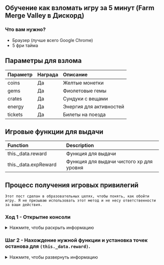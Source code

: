 ## Обучение как взломать игру за 5 минут (Farm Merge Valley в Дискорд)

### Что вам нужно?
- Браузер (лучше всего Google Chrome)
- 5 фри тайма


## Параметры для взлома

| Параметр  | Награда | Описание        |
|:----------|:--------|:----------------|
 coins | Да      | Желтые монетки |
| gems | Да      | Фиолетовые гемы |
| crates | Да      | Сундуки с вещами  |
| energy | Да      | Энергия для активностей |
| tickets | Да      | Билеты на поезда |

## Игровые функции для выдачи

| Function |    | Description                      |
| :-------- | :----- | :------------------------------- |
| this._data.reward      | | Функция для выдачи |
| this._data.expReward      | | Функция для выдачи чистого xp для уровня |
## Процесс получения игровых привилегий
```
Этот пост сделан в образовательных целях, чтобы понять, как обойти игру. Я не призываю использовать этот метод и не несу ответственности за ваши действия.
```

### Ход 1 - Открытие консоли
<details>
  <summary>Нажмите, чтобы раскрыть информацию</summary>

1) Заходим в любой голосовой канал и запускаем активность
2) Открываем консоль браузера (F12, Ctrl+Shift+I или Cmd+Opt+I)
3) Переходим на вкладку Source
4) Находим папку appid.discordsays.com и переходим в нее
![find](https://cdn.discordapp.com/attachments/1197967901039271966/1259889733279027210/telegram-cloud-photo-size-4-5791919010072348505-y.jpg?ex=668d5340&is=668c01c0&hm=d1266876e43e998fe38c5e5a8229fd280e5b3615910a231d7ff4edddd184d724&)

</details>


### Шаг 2 - Нахождение нужной функции и установка точек останова для `(this._data.reward)`.
<details>
  <summary>Нажмите, чтобы развернуть информацию</summary

1) Найдите файл `main.js` и откройте его

   ![find](https://cdn.discordapp.com/attachments/1197967901039271966/1259891038106161192/image.png?ex=668d5477&is=668c02f7&hm=866fcbd646844b26851081b8c15cf025c83d6b6c7f503709be00e30b68fc2b13)
2) Нажмите `Ctrl+F` и найдите `this._data.reward`

   ![find](https://cdn.discordapp.com/attachments/1197967901039271966/1259891836797980682/image.png?ex=668d5535&is=668c03b5&hm=772dd893f9aaeaa6e4403521a1aea4c22bf534ca33048901057dfd88bad3582c&)

3) Щелкните слева на серой линии, чтобы поставить точку останова

   ![find](https://cdn.discordapp.com/attachments/1252922369736179776/1259919838445572166/image.png?ex=668d6f49&is=668c1dc9&hm=baecef3c34ea71e33878d8165f9ae4852e97229387d317a6841c0cdd298feb63&)

### Ход 3 - Обход игры (this._data.reward)
<details>
  <summary>Нажмите, чтобы раскрыть информацию</summary>

1) Ищем на карте любой из ресурсов (монетка, гем, сундук, энергия, билет)
![find](https://cdn.discordapp.com/attachments/1252922369736179776/1259912551257346078/image.png?ex=668d6880&is=668c1700&hm=d7b36792d1936c8bcc5b507fd01531f0f60224978838a63981b2a3d0aa8d3a51&)
2) Нажимаем на него и у нас появляется в окне Scope информация 
![find](https://cdn.discordapp.com/attachments/1252922369736179776/1259913041189802175/telegram-cloud-photo-size-4-5791919010072348527-y.jpg?ex=668d68f5&is=668c1775&hm=04a4cbaff4071d63258330aa300c173ba43dac65f90b8dd78a949b3a7b14f22c&)
3) Нажимаем на треугольники где слово this и идем до reward
![find](https://cdn.discordapp.com/attachments/1252922369736179776/1259914084007153664/telegram-cloud-photo-size-4-5791919010072348528-x.jpg?ex=668d69ed&is=668c186d&hm=c9e2400f2a972d075dc628873226caeee6a48d804255dcae0781e11134f4f21d&)
4) ^ В поле amount вписываем значение, которое хотите выдать, а в поле key название ресурса как указано в таблице выше
5) По очереди нажимаем на 1 и на 2 
![find](https://cdn.discordapp.com/attachments/1252922369736179776/1259915096168206358/2024-07-08_19.51.15.jpg?ex=668d6adf&is=668c195f&hm=b5d5837351446552e85b14e688ea0a7ac0218ce8bb661e7b21bc2ce7dfe82d35&)
6) Наблюдаем за тем, как вещи начинают выдаваться
![find](https://cdn.discordapp.com/attachments/1252922369736179776/1259915627376939068/telegram-cloud-photo-size-4-5791919010072348529-x.jpg?ex=668d6b5d&is=668c19dd&hm=11e9a1b9cc13a97c2664e45b5f1d5e92524e970feba70026e21f8f517d2eb193&)
7)
</details>

### Результат 🎉

Если вы все сделали правильно, то у вас должны были появится вещи, которые вы указали.

## Дайте пожалуйста звезду!!! ⭐

#### Если я смог вам помочь, пожалуйста, поставьте звезду репозиторию. Это поможет мне в моей дальнейшей работе.

<h6> Важно: Этот материал сделан исключительно в образовательных целях. Я не призываю к использованию этого метода и не несу ответственности за ваши действия. </h6>

### Написать мне:

[Telegram](https://t.me/earluv_me)

[Discord](https://discord.com/users/211148434273468426) | @earluv
